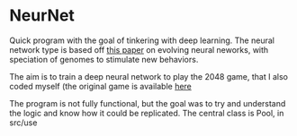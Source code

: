 # NeurNet

Quick program with the goal of tinkering with deep learning. The neural network type is based off [this paper](http://nn.cs.utexas.edu/downloads/papers/stanley.ec02.pdf) on evolving neural neworks, with speciation of genomes to stimulate new behaviors.

The aim is to train a deep neural network to play the 2048 game, that I also coded myself (the original game is available [here](https://gabrielecirulli.github.io/2048/)

The program is not fully functional, but the goal was to try and understand the logic and know how it could be replicated. The central class is Pool, in src/use
